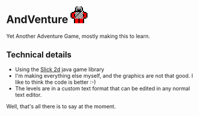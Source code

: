 AndVenture ![Logo](logo.png)
==========

Yet Another Adventure Game, mostly making this to learn. 

Technical details
-----------------

* Using the [Slick 2d](http://www.slick2d.org/) java game library
* I'm making everything else myself, and the graphics are not that good. I like to think the code is better :-)
* The levels are in a custom text format that can be edited in any normal text editor.

Well, that's all there is to say at the moment.